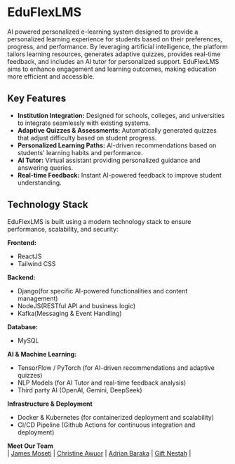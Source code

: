 # EduFlexLMS
AI powered personalized e-learning system designed to provide a personalized learning experience for students based on their preferences, progress, and performance. By leveraging artificial intelligence, the platform tailors learning resources, generates adaptive quizzes, provides real-time feedback, and includes an AI tutor for personalized support. 
EduFlexLMS aims to enhance engagement and learning outcomes, making education more efficient and accessible.

## Key Features
- **Institution Integration:** Designed for schools, colleges, and universities to integrate seamlessly with existing systems.
- **Adaptive Quizzes & Assessments:** Automatically generated quizzes that adjust difficulty based on student progress.
- **Personalized Learning Paths:** AI-driven recommendations based on students' learning habits and performance.
- **AI Tutor:** Virtual assistant providing personalized guidance and answering queries.
- **Real-time Feedback:** Instant AI-powered feedback to improve student understanding.

## Technology Stack
EduFlexLMS is built using a modern technology stack to ensure performance, scalability, and security:

**Frontend:**
- ReactJS
- Tailwind CSS

**Backend:**
- Django(for specific AI-powered functionalities and content management)
- NodeJS(RESTful API and business logic)
- Kafka(Messaging & Event Handling)

**Database:**
- MySQL

**AI & Machine Learning:**
- TensorFlow / PyTorch (for AI-driven recommendations and adaptive quizzes)
- NLP Models (for AI Tutor and real-time feedback analysis)
- Third party AI (OpenAI, Gemini, DeepSeek)

**Infrastructure & Deployment**
- Docker & Kubernetes (for containerized deployment and scalability)
- CI/CD Pipeline (Github Actions for continuous integration and deployment)

**Meet Our Team**\
| [James Moseti](https://github.com/james-moseti) | [Christine Awuor](https://github.com/OdegiChristine) | [Adrian Baraka](https://github.com/adrianbaraka) | [Gift Nestah](https://github.com/PantheraNestah) | 





